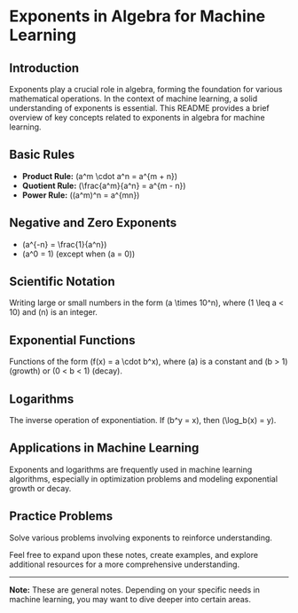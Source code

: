 # Exponents in Algebra for Machine Learning

## Introduction
Exponents play a crucial role in algebra, forming the foundation for various mathematical operations. In the context of machine learning, a solid understanding of exponents is essential. This README provides a brief overview of key concepts related to exponents in algebra for machine learning.

## Basic Rules
- **Product Rule:** \(a^m \cdot a^n = a^{m + n}\)
- **Quotient Rule:** \(\frac{a^m}{a^n} = a^{m - n}\)
- **Power Rule:** \((a^m)^n = a^{mn}\)

## Negative and Zero Exponents
- \(a^{-n} = \frac{1}{a^n}\)
- \(a^0 = 1\) (except when \(a = 0\))

## Scientific Notation
Writing large or small numbers in the form \(a \times 10^n\), where \(1 \leq a < 10\) and \(n\) is an integer.

## Exponential Functions
Functions of the form \(f(x) = a \cdot b^x\), where \(a\) is a constant and \(b > 1\) (growth) or \(0 < b < 1\) (decay).

## Logarithms
The inverse operation of exponentiation. If \(b^y = x\), then \(\log_b(x) = y\).

## Applications in Machine Learning
Exponents and logarithms are frequently used in machine learning algorithms, especially in optimization problems and modeling exponential growth or decay.

## Practice Problems
Solve various problems involving exponents to reinforce understanding.

Feel free to expand upon these notes, create examples, and explore additional resources for a more comprehensive understanding.

---

**Note:** These are general notes. Depending on your specific needs in machine learning, you may want to dive deeper into certain areas.
